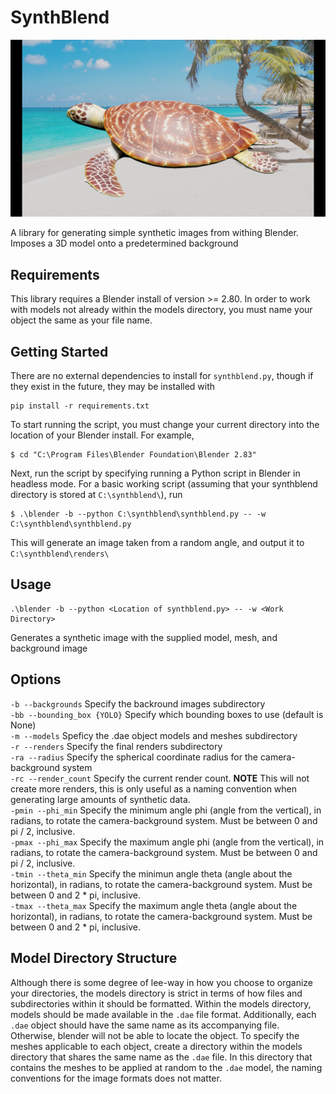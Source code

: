 # SynthBlend
![Basic Render](./renders/render_00000.png)

A library for generating simple synthetic images from withing Blender. Imposes a 3D model onto a predetermined background

## Requirements 
This library requires a Blender install of version >= 2.80. In order to work with models not already within the models directory, you must name your object the same as your file name. 

## Getting Started
There are no external dependencies to install for ```synthblend.py```, though if they exist in the future, they may be installed with 
```
pip install -r requirements.txt
```
To start running the script, you must change your current directory into the location of your Blender install. For example, 
```console
$ cd "C:\Program Files\Blender Foundation\Blender 2.83"
```
Next, run the script by specifying running a Python script in Blender in headless mode. For a basic working script (assuming that your synthblend directory is stored at ```C:\synthblend\```), run 
```console
$ .\blender -b --python C:\synthblend\synthblend.py -- -w C:\synthblend\synthblend.py
```
This will generate an image taken from a random angle, and output it to ```C:\synthblend\renders\```

## Usage
```console
.\blender -b --python <Location of synthblend.py> -- -w <Work Directory>
```
Generates a synthetic image with the supplied model, mesh, and background image 

## Options 
```-b --backgrounds``` Specify the backround images subdirectory  
```-bb --bounding_box {YOLO}``` Specify which bounding boxes to use (default is None)  
```-m --models``` Speficy the .dae object models and meshes subdirectory  
```-r --renders``` Specify the final renders subdirectory  
```-ra --radius``` Specify the spherical coordinate radius for the camera-background system  
```-rc --render_count``` Specify the current render count.  **NOTE** This will not create more renders, this is only useful as a naming convention when generating large amounts of synthetic data.  
```-pmin --phi_min``` Specify the minimum angle phi (angle from the vertical), in radians, to rotate the camera-background system. Must be between 0 and pi / 2, inclusive.  
```-pmax --phi_max``` Specify the maximum angle phi (angle from the vertical), in radians, to rotate the camera-background system. Must be between 0 and pi / 2, inclusive.  
```-tmin --theta_min``` Specify the minimun angle theta (angle about the horizontal), in radians, to rotate the camera-background system. Must be between 0 and 2 * pi, inclusive.  
```-tmax --theta_max``` Specify the maximum angle theta (angle about the horizontal), in radians, to rotate the camera-background system. Must be between 0 and 2 * pi, inclusive.  

## Model Directory Structure
Although there is some degree of lee-way in how you choose to organize your directories, the models directory is strict in terms of how files and subdirectories within it should be formatted. Within the models directory, models should be made available in the ```.dae``` file format. Additionally, each ```.dae``` object should have the same name as its accompanying file. Otherwise, blender will not be able to locate the object. To specify the meshes applicable to each object, create a directory within the models directory that shares the same name as the ```.dae``` file. In this directory that contains the meshes to be applied at random to the ```.dae``` model, the naming conventions for the image formats does not matter.